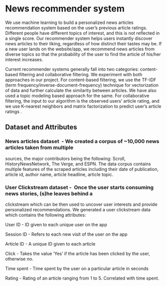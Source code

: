 # News recommender system

We use machine learning to build a personalized news articles recommendation system
based on the user’s previous article ratings. Different people have different topics of interest,
and this is not reflected in a single score. Our recommender system helps users instantly
discover news articles to their liking, regardless of how distinct their tastes may be. If a new
user lands on the website/app, we recommend news articles from diverse topics so that the probability
of the user to find the article of his/her interest increases.

Current recommender systems generally fall into two categories: content-based filtering and
collaborative filtering. We experiment with both approaches in our project. For content-based
filtering, we use the TF-IDF (term frequency/inverse-document-frequency) technique for
vectorization of data and further calculate the similarity between articles. We have also used a
topic modeling based approach for the same. For collaborative filtering, the input to our
algorithm is the observed users’ article rating, and we use K-nearest neighbors and matrix
factorization to predict user’s article ratings​ .

## Dataset and Attributes

### News articles dataset ​ - We created a corpus of ~10,000 news articles taken from multiple
sources, the major contributors being the following: Scroll, HistoryNewsNetwork, The Verge,
and ESPN. The data corpus contains multiple features of the scraped articles including their
date of publication, article id, author name, article headline, article topic.

### User Clickstream dataset - ​ Once the user starts consuming news stories, (s)he leaves behind a
clickstream which can be then used to uncover user interests and provide personalized
recommendations. We generated a user clickstream data which contains the following
attributes:

User ID     -  ID given to each unique user on the app

Session ID  -  Refers to each new visit of the user on the app

Article ID  -  A unique ID given to each article

Click       -  Takes the value ‘Yes’ if the article has been clicked by the user, otherwise no.

Time spent  -  Time spent by the user on a particular article in seconds

Rating      -  Rating of an article ranging from 1 to 5. Correlated with time spent.
